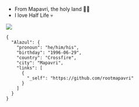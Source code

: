 - From Mapavri, the holy land 🤘🏼
- I love Half Life 💀

![](https://media.tenor.com/nCWKmjQRFvkAAAAj/metalhead-metal.gif)


```
{
  "Alazul": {
    "pronoun": "he/him/his",
    "birthday": "1996-06-29",
    "country": "Crossfire",
    "city": "Mapavri",
    "links": [
      {
        "_self": "https://github.com/rootmapavri"
      }
    ]
  }
}
```

